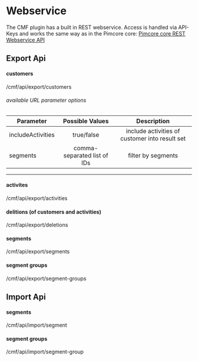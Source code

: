 # Webservice

The CMF plugin has a built in REST webservice. Access is handled via API-Keys and works the same way as in the Pimcore core:
[Pimcore core REST Webservice API](https://www.pimcore.org/docs/latest/Web_Services/index.html)

## Export Api

#### customers

/cmf/api/export/customers

###### available URL parameter options
| Parameter             |Possible Values                | Description                                                 |
| --------------------- |:---------------------------:  |:-----------------------------------------------------------:|
| includeActivities     |true/false                     | include activities of customer into result set              |
| segments              |comma-separated list of IDs    | filter by segments                                          |
___

#### activites

/cmf/api/export/activities

#### delitions (of customers and activities)

/cmf/api/export/deletions

#### segments

/cmf/api/export/segments

#### segment groups

/cmf/api/export/segment-groups

## Import Api

#### segments

/cmf/api/import/segment

#### segment groups

/cmf/api/import/segment-group